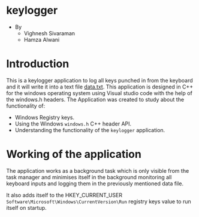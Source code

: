 # keylogger
- By
  - Vighnesh Sivaraman
  - Hamza Alwani

# Introduction
  This is a keylogger application to log all keys punched in from the keyboard and it will write it into a text file
  [data.txt](data.txt).
  This application is designed in C++ for the windows operating system using Visual studio code with the help of the
  windows.h headers.
  The Application was created to study about the functionality of:
  - Windows Registry keys.
  - Using the Windows `windows.h` C++ header API.
  - Understanding the functionality of the `keylogger` application.
  
# Working of the application
  The application works as a background task which is only visible from the task manager and minimises itself in the
  background monitoring all keyboard inputs and logging them in the previously mentioned data file.
  
  It also adds itself to the HKEY_CURRENT_USER `Software\Microsoft\Windows\CurrentVersion\Run` registry keys value to
  run itself on startup. 